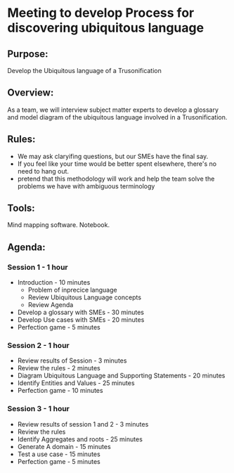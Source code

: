 # Meeting to develop Process for discovering ubiquitous language

## Purpose:

Develop the Ubiquitous language of a Trusonification

## Overview:

As a team, we will interview subject matter experts to develop a glossary and model diagram of the ubiquitous language involved in a Trusonification.

## Rules:
* We may ask claryifing questions, but our SMEs have the final say.  
* If you feel like your time would be better spent elsewhere, there's no need to hang out.
* pretend that this methodology will work and help the team solve the problems we have with ambiguous terminology

## Tools: 
Mind mapping software.  Notebook.

## Agenda:

### Session 1 - 1 hour
* Introduction - 10 minutes
  - Problem of inprecice language
  - Review Ubiquitous Language concepts
  - Review Agenda
* Develop a glossary with SMEs - 30 minutes
* Develop Use cases with SMEs - 20 minutes
* Perfection game - 5 minutes

### Session 2 - 1 hour
* Review results of Session - 3 minutes
* Review the rules - 2 minutes
* Diagram Ubiquitous Language and Supporting Statements - 20 minutes
* Identify Entities and Values - 25 minutes
* Perfection game - 10 minutes

### Session 3 - 1 hour
* Review results of session 1 and 2 - 3 minutes
* Review the rules
* Identify Aggregates and roots - 25 minutes
* Generate A domain - 15 minutes
* Test a use case - 15 minutes
* Perfection game - 5 minutes